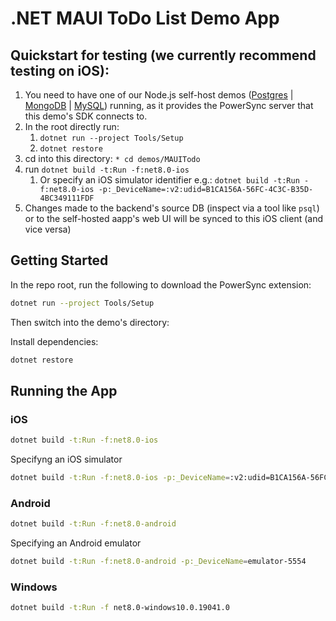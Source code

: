# .NET MAUI ToDo List Demo App

## Quickstart for testing  (we currently recommend testing on iOS):
1. You need to have one of our Node.js self-host demos ([Postgres](https://github.com/powersync-ja/self-host-demo/tree/main/demos/nodejs) | [MongoDB](https://github.com/powersync-ja/self-host-demo/tree/main/demos/nodejs-mongodb) | [MySQL](https://github.com/powersync-ja/self-host-demo/tree/main/demos/nodejs-mysql)) running, as it provides the PowerSync server that this demo's SDK connects to.
2. In the root directly run:
   1. `dotnet run --project Tools/Setup`
   2. `dotnet restore`
3. cd into this directory: `* cd demos/MAUITodo `
4. run `dotnet build -t:Run -f:net8.0-ios`
   1. Or specify an iOS simulator identifier e.g.: `dotnet build -t:Run -f:net8.0-ios -p:_DeviceName=:v2:udid=B1CA156A-56FC-4C3C-B35D-4BC349111FDF`
5. Changes made to the backend's source DB (inspect via a tool like `psql`) or to the self-hosted aapp's web UI will be synced to this iOS client (and vice versa)


## Getting Started

In the repo root, run the following to download the PowerSync extension:

```bash
dotnet run --project Tools/Setup    
```

Then switch into the demo's directory:

Install dependencies:

```bash
dotnet restore
```

## Running the App

### iOS

```sh
dotnet build -t:Run -f:net8.0-ios
```

Specifyng an iOS simulator
```sh
dotnet build -t:Run -f:net8.0-ios -p:_DeviceName=:v2:udid=B1CA156A-56FC-4C3C-B35D-4BC349111FDF
```

### Android

```sh
dotnet build -t:Run -f:net8.0-android
```

Specifying an Android emulator
```sh
dotnet build -t:Run -f:net8.0-android -p:_DeviceName=emulator-5554
```

### Windows

```sh
dotnet build -t:Run -f net8.0-windows10.0.19041.0
```
